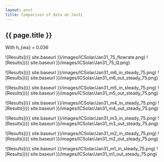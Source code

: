 ```yaml
---
layout: post
title: Comparison of data on Jan31
---
```

{{ page.title }}
-----------------
With h_{wa} = 0.036

![Results]({{ site.baseurl }}/images/ICSolar/Jan31_75_flowrate.png) ![Results]({{ site.baseurl }}/images/ICSolar/Jan31_75_Q.png)

![Results]({{ site.baseurl }}/images/ICSolar/Jan31_m6_in_steady_75.png) ![Results]({{ site.baseurl }}/images/ICSolar/Jan31_m6_out_steady_75.png)

![Results]({{ site.baseurl }}/images/ICSolar/Jan31_m5_in_steady_75.png) ![Results]({{ site.baseurl }}/images/ICSolar/Jan31_m5_out_steady_75.png)

![Results]({{ site.baseurl }}/images/ICSolar/Jan31_m4_in_steady_75.png) ![Results]({{ site.baseurl }}/images/ICSolar/Jan31_m4_out_steady_75.png)

![Results]({{ site.baseurl }}/images/ICSolar/Jan31_m3_in_steady_75.png) ![Results]({{ site.baseurl }}/images/ICSolar/Jan31_m3_out_steady_75.png)

![Results]({{ site.baseurl }}/images/ICSolar/Jan31_m2_in_steady_75.png) ![Results]({{ site.baseurl }}/images/ICSolar/Jan31_m2_out_steady_75.png)

![Results]({{ site.baseurl }}/images/ICSolar/Jan31_m1_in_steady_75.png) ![Results]({{ site.baseurl }}/images/ICSolar/Jan31_m1_out_steady_75.png)


